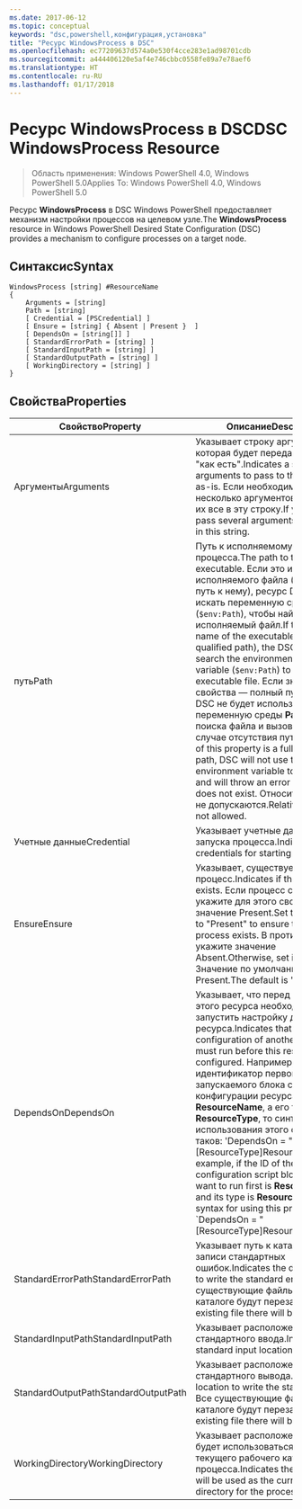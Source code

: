 ```yaml
---
ms.date: 2017-06-12
ms.topic: conceptual
keywords: "dsc,powershell,конфигурация,установка"
title: "Ресурс WindowsProcess в DSC"
ms.openlocfilehash: ec77209637d574a0e530f4cce283e1ad98701cdb
ms.sourcegitcommit: a444406120e5af4e746cbbc0558fe89a7e78aef6
ms.translationtype: HT
ms.contentlocale: ru-RU
ms.lasthandoff: 01/17/2018
---
```

# <a name="dsc-windowsprocess-resource"></a><span data-ttu-id="13345-103">Ресурс WindowsProcess в DSC</span><span class="sxs-lookup"><span data-stu-id="13345-103">DSC WindowsProcess Resource</span></span>

> <span data-ttu-id="13345-104">Область применения: Windows PowerShell 4.0, Windows PowerShell 5.0</span><span class="sxs-lookup"><span data-stu-id="13345-104">Applies To: Windows PowerShell 4.0, Windows PowerShell 5.0</span></span>

<span data-ttu-id="13345-105">Ресурс **WindowsProcess** в DSC Windows PowerShell предоставляет механизм настройки процессов на целевом узле.</span><span class="sxs-lookup"><span data-stu-id="13345-105">The **WindowsProcess** resource in Windows PowerShell Desired State Configuration (DSC) provides a mechanism to configure processes on a target node.</span></span>

## <a name="syntax"></a><span data-ttu-id="13345-106">Синтаксис</span><span class="sxs-lookup"><span data-stu-id="13345-106">Syntax</span></span>

```
WindowsProcess [string] #ResourceName
{
    Arguments = [string]
    Path = [string]
    [ Credential = [PSCredential] ]
    [ Ensure = [string] { Absent | Present }  ]
    [ DependsOn = [string[]] ]
    [ StandardErrorPath = [string] ]
    [ StandardInputPath = [string] ]
    [ StandardOutputPath = [string] ]
    [ WorkingDirectory = [string] ]
}
```

## <a name="properties"></a><span data-ttu-id="13345-107">Свойства</span><span class="sxs-lookup"><span data-stu-id="13345-107">Properties</span></span>
|  <span data-ttu-id="13345-108">Свойство</span><span class="sxs-lookup"><span data-stu-id="13345-108">Property</span></span>  |  <span data-ttu-id="13345-109">Описание</span><span class="sxs-lookup"><span data-stu-id="13345-109">Description</span></span>   | 
|---|---| 
| <span data-ttu-id="13345-110">Аргументы</span><span class="sxs-lookup"><span data-stu-id="13345-110">Arguments</span></span>| <span data-ttu-id="13345-111">Указывает строку аргументов, которая будет передана процессу "как есть".</span><span class="sxs-lookup"><span data-stu-id="13345-111">Indicates a string of arguments to pass to the process as-is.</span></span> <span data-ttu-id="13345-112">Если необходимо передать несколько аргументов, поместите их все в эту строку.</span><span class="sxs-lookup"><span data-stu-id="13345-112">If you need to pass several arguments, put them all in this string.</span></span>| 
| <span data-ttu-id="13345-113">путь</span><span class="sxs-lookup"><span data-stu-id="13345-113">Path</span></span>| <span data-ttu-id="13345-114">Путь к исполняемому файлу процесса.</span><span class="sxs-lookup"><span data-stu-id="13345-114">The path to the process executable.</span></span> <span data-ttu-id="13345-115">Если это имя исполняемого файла (а не полный путь к нему), ресурс DSC будет искать переменную среды **Path** (`$env:Path`), чтобы найти исполняемый файл.</span><span class="sxs-lookup"><span data-stu-id="13345-115">If this the file name of the executable (not the fully qualified path), the DSC resource will search the environment **Path** variable (`$env:Path`) to find the executable file.</span></span> <span data-ttu-id="13345-116">Если значение этого свойства — полный путь, ресурс DSC не будет использовать переменную среды **Path** для поиска файла и вызовет ошибку в случае отсутствия пути.</span><span class="sxs-lookup"><span data-stu-id="13345-116">If the value of this property is a fully qualified path, DSC will not use the **Path** environment variable to find the file, and will throw an error if the path does not exist.</span></span> <span data-ttu-id="13345-117">Относительные пути не допускаются.</span><span class="sxs-lookup"><span data-stu-id="13345-117">Relative paths are not allowed.</span></span>| 
| <span data-ttu-id="13345-118">Учетные данные</span><span class="sxs-lookup"><span data-stu-id="13345-118">Credential</span></span>| <span data-ttu-id="13345-119">Указывает учетные данные для запуска процесса.</span><span class="sxs-lookup"><span data-stu-id="13345-119">Indicates the credentials for starting the process.</span></span>| 
| <span data-ttu-id="13345-120">Ensure</span><span class="sxs-lookup"><span data-stu-id="13345-120">Ensure</span></span>| <span data-ttu-id="13345-121">Указывает, существует ли процесс.</span><span class="sxs-lookup"><span data-stu-id="13345-121">Indicates if the process exists.</span></span> <span data-ttu-id="13345-122">Если процесс существует, укажите для этого свойства значение Present.</span><span class="sxs-lookup"><span data-stu-id="13345-122">Set this property to "Present" to ensure that the process exists.</span></span> <span data-ttu-id="13345-123">В противном случае укажите значение Absent.</span><span class="sxs-lookup"><span data-stu-id="13345-123">Otherwise, set it to "Absent".</span></span> <span data-ttu-id="13345-124">Значение по умолчанию — Present.</span><span class="sxs-lookup"><span data-stu-id="13345-124">The default is "Present".</span></span>| 
| <span data-ttu-id="13345-125">DependsOn</span><span class="sxs-lookup"><span data-stu-id="13345-125">DependsOn</span></span> | <span data-ttu-id="13345-126">Указывает, что перед настройкой этого ресурса необходимо запустить настройку другого ресурса.</span><span class="sxs-lookup"><span data-stu-id="13345-126">Indicates that the configuration of another resource must run before this resource is configured.</span></span> <span data-ttu-id="13345-127">Например, если идентификатор первого запускаемого блока сценария для конфигурации ресурса — __ResourceName__, а его тип — __ResourceType__, то синтаксис использования этого свойства таков: 'DependsOn = "[ResourceType]ResourceName"''.</span><span class="sxs-lookup"><span data-stu-id="13345-127">For example, if the ID of the resource configuration script block that you want to run first is __ResourceName__ and its type is __ResourceType__, the syntax for using this property is \`DependsOn = "[ResourceType]ResourceName"\`\` .</span></span>| 
| <span data-ttu-id="13345-128">StandardErrorPath</span><span class="sxs-lookup"><span data-stu-id="13345-128">StandardErrorPath</span></span>| <span data-ttu-id="13345-129">Указывает путь к каталогу для записи стандартных ошибок.</span><span class="sxs-lookup"><span data-stu-id="13345-129">Indicates the directory path to write the standard error.</span></span> <span data-ttu-id="13345-130">Все существующие файлы в этом каталоге будут перезаписаны.</span><span class="sxs-lookup"><span data-stu-id="13345-130">Any existing file there will be overwritten.</span></span>| 
| <span data-ttu-id="13345-131">StandardInputPath</span><span class="sxs-lookup"><span data-stu-id="13345-131">StandardInputPath</span></span>| <span data-ttu-id="13345-132">Указывает расположение стандартного ввода.</span><span class="sxs-lookup"><span data-stu-id="13345-132">Indicates the standard input location.</span></span>| 
| <span data-ttu-id="13345-133">StandardOutputPath</span><span class="sxs-lookup"><span data-stu-id="13345-133">StandardOutputPath</span></span>| <span data-ttu-id="13345-134">Указывает расположение стандартного вывода.</span><span class="sxs-lookup"><span data-stu-id="13345-134">Indicates the location to write the standard output.</span></span> <span data-ttu-id="13345-135">Все существующие файлы в этом каталоге будут перезаписаны.</span><span class="sxs-lookup"><span data-stu-id="13345-135">Any existing file there will be overwritten.</span></span>| 
| <span data-ttu-id="13345-136">WorkingDirectory</span><span class="sxs-lookup"><span data-stu-id="13345-136">WorkingDirectory</span></span>| <span data-ttu-id="13345-137">Указывает расположение, которое будет использоваться в качестве текущего рабочего каталога для процесса.</span><span class="sxs-lookup"><span data-stu-id="13345-137">Indicates the location that will be used as the current working directory for the process.</span></span>| 

